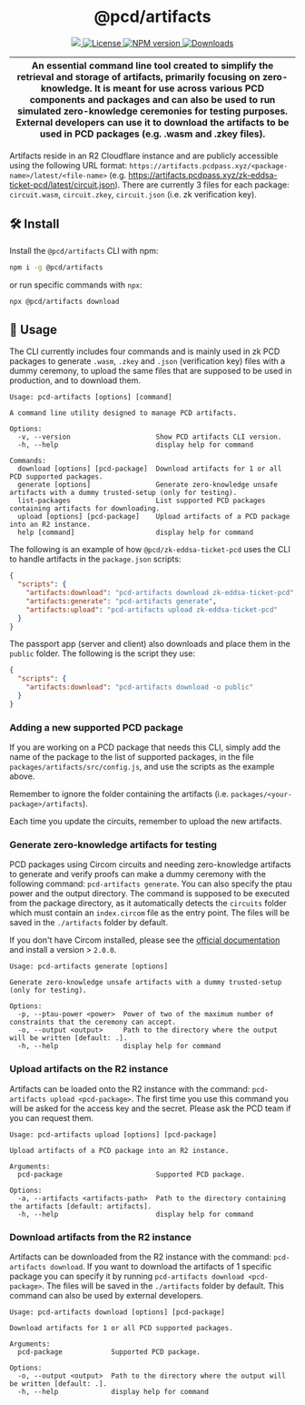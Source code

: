 <p align="center">
    <h1 align="center">
        @pcd/artifacts
    </h1>
</p>

<p align="center">
    <a href="https://github.com/proofcarryingdata">
        <img src="https://img.shields.io/badge/project-PCD-blue.svg?style=flat-square">
    </a>
    <a href="https://github.com/proofcarryingdata/zupass/blob/main/packages/artifacts/LICENSE">
        <img alt="License" src="https://img.shields.io/badge/license-MIT-green.svg?style=flat-square">
    </a>
    <a href="https://www.npmjs.com/package/@pcd/artifacts">
        <img alt="NPM version" src="https://img.shields.io/npm/v/@pcd/artifacts?style=flat-square" />
    </a>
    <a href="https://npmjs.org/package/@pcd/artifacts">
        <img alt="Downloads" src="https://img.shields.io/npm/dm/@pcd/artifacts.svg?style=flat-square" />
    </a>
</p>

| An essential command line tool created to simplify the retrieval and storage of artifacts, primarily focusing on zero-knowledge. It is meant for use across various PCD components and packages and can also be used to run simulated zero-knowledge ceremonies for testing purposes. External developers can use it to download the artifacts to be used in PCD packages (e.g. .wasm and .zkey files).  |
| ----------------------------------------------------------------------------------------------------------------------------------------------------------------------------------------------------------------------------------------------------------------------------------------------------------------------------------------------------------------------------------------------------------- |

Artifacts reside in an R2 Cloudflare instance and are publicly accessible using the following URL format: `https://artifacts.pcdpass.xyz/<package-name>/latest/<file-name>` (e.g. https://artifacts.pcdpass.xyz/zk-eddsa-ticket-pcd/latest/circuit.json). There are currently 3 files for each package: `circuit.wasm`, `circuit.zkey`, `circuit.json` (i.e. zk verification key).

## 🛠 Install

Install the `@pcd/artifacts` CLI with npm:

```bash
npm i -g @pcd/artifacts
```

or run specific commands with `npx`:

```bash
npx @pcd/artifacts download
```

## 📜 Usage

The CLI currently includes four commands and is mainly used in zk PCD packages to generate `.wasm`, `.zkey` and `.json` (verification key) files with a dummy ceremony, to upload the same files that are supposed to be used in production, and to download them.

```
Usage: pcd-artifacts [options] [command]

A command line utility designed to manage PCD artifacts.

Options:
  -v, --version                     Show PCD artifacts CLI version.
  -h, --help                        display help for command

Commands:
  download [options] [pcd-package]  Download artifacts for 1 or all PCD supported packages.
  generate [options]                Generate zero-knowledge unsafe artifacts with a dummy trusted-setup (only for testing).
  list-packages                     List supported PCD packages containing artifacts for downloading.
  upload [options] [pcd-package]    Upload artifacts of a PCD package into an R2 instance.
  help [command]                    display help for command
```

The following is an example of how `@pcd/zk-eddsa-ticket-pcd` uses the CLI to handle artifacts in the `package.json` scripts:

```json
{
  "scripts": {
    "artifacts:download": "pcd-artifacts download zk-eddsa-ticket-pcd",
    "artifacts:generate": "pcd-artifacts generate",
    "artifacts:upload": "pcd-artifacts upload zk-eddsa-ticket-pcd"
  }
}
```

The passport app (server and client) also downloads and place them in the `public` folder. The following is the script they use:

```json
{
  "scripts": {
    "artifacts:download": "pcd-artifacts download -o public"
  }
}
```

### Adding a new supported PCD package

If you are working on a PCD package that needs this CLI, simply add the name of the package to the list of supported packages, in the file `packages/artifacts/src/config.js`, and use the scripts as the example above.

Remember to ignore the folder containing the artifacts (i.e. `packages/<your-package>/artifacts`).

Each time you update the circuits, remember to upload the new artifacts.

### Generate zero-knowledge artifacts for testing

PCD packages using Circom circuits and needing zero-knowledge artifacts to generate and verify proofs can make a dummy ceremony with the following command: `pcd-artifacts generate`. You can also specify the ptau power and the output directory. The command is supposed to be executed from the package directory, as it automatically detects the `circuits` folder which must contain an `index.circom` file as the entry point. The files will be saved in the `./artifacts` folder by default.

If you don't have Circom installed, please see the [official documentation](https://docs.circom.io/getting-started/installation) and install a version > `2.0.0`.

```
Usage: pcd-artifacts generate [options]

Generate zero-knowledge unsafe artifacts with a dummy trusted-setup (only for testing).

Options:
  -p, --ptau-power <power>  Power of two of the maximum number of constraints that the ceremony can accept.
  -o, --output <output>     Path to the directory where the output will be written [default: .].
  -h, --help                display help for command
```

### Upload artifacts on the R2 instance

Artifacts can be loaded onto the R2 instance with the command: `pcd-artifacts upload <pcd-package>`. The first time you use this command you will be asked for the access key and the secret. Please ask the PCD team if you can request them.

```
Usage: pcd-artifacts upload [options] [pcd-package]

Upload artifacts of a PCD package into an R2 instance.

Arguments:
  pcd-package                       Supported PCD package.

Options:
  -a, --artifacts <artifacts-path>  Path to the directory containing the artifacts [default: artifacts].
  -h, --help                        display help for command
```

### Download artifacts from the R2 instance

Artifacts can be downloaded from the R2 instance with the command: `pcd-artifacts download`. If you want to download the artifacts of 1 specific package you can specify it by running `pcd-artifacts download <pcd-package>`. The files will be saved in the `./artifacts` folder by default. This command can also be used by external developers.

```
Usage: pcd-artifacts download [options] [pcd-package]

Download artifacts for 1 or all PCD supported packages.

Arguments:
  pcd-package            Supported PCD package.

Options:
  -o, --output <output>  Path to the directory where the output will be written [default: .].
  -h, --help             display help for command
```
